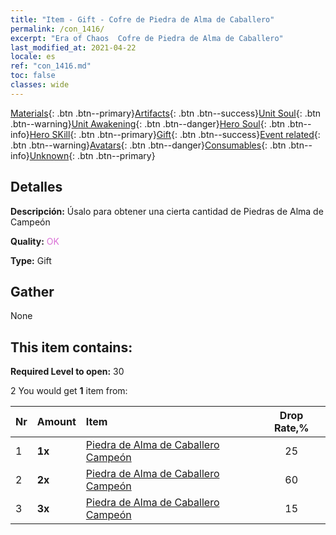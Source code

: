 ```yaml
---
title: "Item - Gift - Cofre de Piedra de Alma de Caballero"
permalink: /con_1416/
excerpt: "Era of Chaos  Cofre de Piedra de Alma de Caballero"
last_modified_at: 2021-04-22
locale: es
ref: "con_1416.md"
toc: false
classes: wide
---
```

 [Materials](/ItemsES/){: .btn .btn--primary}[Artifacts](/ItemsES/Artifacts/){: .btn .btn--success}[Unit Soul](/ItemsES/UnitSoul/){: .btn .btn--warning}[Unit Awakening](/ItemsES/UnitAwakening/){: .btn .btn--danger}[Hero Soul](/ItemsES/HeroSoul/){: .btn .btn--info}[Hero SKill](/ItemsES/HeroSkill/){: .btn .btn--primary}[Gift](/ItemsES/Gift/){: .btn .btn--success}[Event related](/ItemsES/Events/){: .btn .btn--warning}[Avatars](/ItemsES/Avatars/){: .btn .btn--danger}[Consumables](/ItemsES/Consumables/){: .btn .btn--info}[Unknown](/ItemsES/Unknown/){: .btn .btn--primary}

## Detalles
 **Descripción:** Úsalo para obtener una cierta cantidad de Piedras de Alma de Campeón

 **Quality:** <span style="color: #DA70D6">OK</span>

 **Type:** Gift

## Gather

  None

## This item contains:

 **Required Level to open:** 30

 2 You would get **1** item  from:

  | Nr | Amount |     Item    | Drop Rate,% |
  |:---|:-------|:------------|:---------:|
  | 1 |  **1x** | [Piedra de Alma de Caballero Campeón](/ItemsES/unt_287/) | 25 | 
  | 2 |  **2x** | [Piedra de Alma de Caballero Campeón](/ItemsES/unt_287/) | 60 | 
  | 3 |  **3x** | [Piedra de Alma de Caballero Campeón](/ItemsES/unt_287/) | 15 | 
